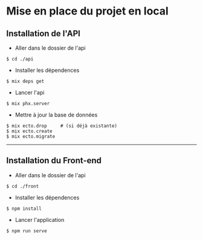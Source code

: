 # Mise en place du projet en local

## Installation de l'API
- Aller dans le dossier de l'api
```
$ cd ./api
```
- Installer les dépendences
```
$ mix deps get
```
- Lancer l'api
```
$ mix phx.server
```
- Mettre à jour la base de données
```
$ mix ecto.drop     # (si déjà existante)
$ mix ecto.create
$ mix ecto.migrate
```
---
## Installation du Front-end
- Aller dans le dossier de l'api
```
$ cd ./front
```
- Installer les dépendences
```
$ npm install
```
- Lancer l'application
```
$ npm run serve
```
